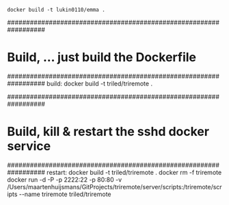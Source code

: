 
```
docker build -t lukin0110/emma .
```


##################################################################
# Build, ... just build the Dockerfile
##################################################################
build:
	docker build -t triled/triremote .

##################################################################
# Build, kill & restart the sshd docker service
##################################################################
restart:
	docker build -t triled/triremote .
	docker rm -f triremote
	docker run -d -P -p 2222:22 -p 80:80 -v /Users/maartenhuijsmans/GitProjects/triremote/server/scripts:/triremote/scripts --name triremote triled/triremote
